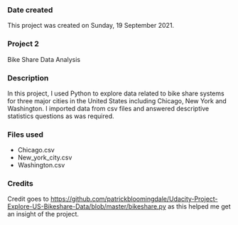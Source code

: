 ### Date created
This project was created on Sunday, 19 September 2021.

### Project 2
Bike Share Data Analysis

### Description
In this project, I used Python to explore data related to bike share systems for three major cities in the United States including Chicago, New York and Washington. I imported data from csv files and answered descriptive statistics questions as was required.
### Files used
- Chicago.csv
- New_york_city.csv
- Washington.csv

### Credits
Credit goes to https://github.com/patrickbloomingdale/Udacity-Project-Explore-US-Bikeshare-Data/blob/master/bikeshare.py as this helped me get an insight of the project.

